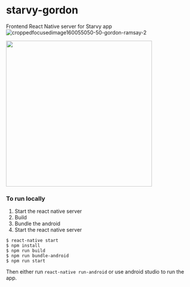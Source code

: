 # starvy-gordon
Frontend React Native server for Starvy app 
![croppedfocusedimage160055050-50-gordon-ramsay-2](https://cloud.githubusercontent.com/assets/5790854/18618219/349c93bc-7db0-11e6-9dad-7fa622bb806a.jpg)

<img src="https://camo.githubusercontent.com/44f0d49ba52b301975c8db5b2e1a7ebc03fa3047/68747470733a2f2f73636f6e74656e742d79797a312d312e78782e666263646e2e6e65742f762f7433352e302d31322f31343337343632375f31303230373130333134303030393036375f313536343732353436325f6f2e706e673f6f683d3035313331333562333130646632633137616333326363383735366333343135266f653d3537453142304441" alt="" data-canonical-src="https://scontent-yyz1-1.xx.fbcdn.net/v/t35.0-12/14374627_10207103140009067_1564725462_o.png?oh=0513135b310df2c17ac32cc8756c3415&amp;oe=57E1B0DA" width="400">

### To run locally

1. Start the react native server
1. Build
1. Bundle the android
1. Start the react native server
```
$ react-native start
$ npm install
$ npm run build
$ npm run bundle-android
$ npm run start
```
Then either run `react-native run-android` or use android studio to run the app.
